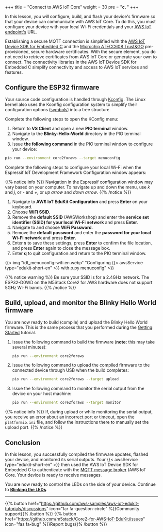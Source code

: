 +++
title = "Connect to AWS IoT Core"
weight = 30
pre = "<b>c. </b>"
+++

In this lesson, you will configure, build, and flash your device's firmware so that your device can communicate with AWS IoT Core. To do this, you must configure your device with your local Wi-Fi credentials and your [AWS IoT endpoint's](https://docs.aws.amazon.com/iot/latest/developerguide/connect-to-iot.html#iot-device-endpoint-intro) URL. 

Establishing a secure MQTT connection is simplified with the [AWS IoT Device SDK for Embedded C](https://github.com/espressif/aws-iot-device-sdk-embedded-C/tree/61f25f34712b1513bf1cb94771620e9b2b001970) and the [Microchip ATECC608 Trust&GO](https://www.microchip.com/wwwproducts/en/ATECC608B-TNGTLS) pre-provisioned, secure hardware certificates. With the secure element, you do not need to retrieve certificates from AWS IoT Core or generate your own to connect. The connectivity libraries in the AWS IoT Device SDK for Embedded C simplify connectivity and access to AWS IoT services and features.

## Configure the ESP32 firmware
Your source code configuration is handled through [Kconfig](https://www.kernel.org/doc/html/latest/kbuild/kconfig-language.html). The Linux kernel also uses the Kconfig configuration system to simplify their configuration options ([symbols](https://www.kernel.org/doc/html/latest/kbuild/kconfig-language.html)) into a tree structure. 

Complete the following steps to open the KConfig menu:
1. Return to **VS Client** and open a new **PIO terminal** window. 
1. Navigate to the **Blinky-Hello-World** directory in the PIO terminal window. 
1. Issue **the following command** in the PIO terminal window to configure your device: 
```bash
pio run --environment core2foraws --target menuconfig
```
Complete the following steps to configure your local Wi-Fi when the Espressif IoT Development Framework Configuration window appears:

{{% notice info %}}
Navigation in the Espressif configuration window may vary based on your computer. To navigate up and down the menu, use *k* and *j*, or *-* and *+*, or *up arrow* and *down arrow*.
{{% /notice %}}


1. Navigate to **AWS IoT EduKit Configuration** and press **Enter** on your keyboard. 
1. Choose **WiFi SSID**. 
1. Remove the **default SSID** (AWSWorkshop) and enter the **service set identifier (SSID) for your local Wi-Fi network** and press **Enter**.
1. Navigate to and choose **WiFi Password**.
1. Remove the **default password** and enter the **password for your local Wi-Fi network** and press **Enter**.
1. Enter **s** to save these settings, press **Enter** to confirm the file location, and press **Enter** again to close the message box.
1. Enter **q** to quit configuration and return to the PIO terminal window.

{{< img "idf_menuconfig-wifi.en.webp" "Configuring {{< awsService type="edukit-short-en" >}} with p.py menuconfig" >}}

{{% notice warning %}}
Be sure your SSID is for a 2.4GHz network. The ESP32-D0WD on the M5Stack Core2 for AWS hardware does not support 5GHz Wi-Fi bands.
{{% /notice %}}

## Build, upload, and monitor the Blinky Hello World firmware
You are now ready to build (compile) and upload the Blinky Hello World firmware. This is the same process that you performed during the [Getting Started](en/getting-started/run-rainmaker.html) tutorial. 
   
1. Issue the following command to build the firmware (**note:** this may take several minutes):
    ```bash
    pio run --environment core2foraws
    ```
1. Issue the following command to upload the compiled firmware to the connected device through USB when the build completes:
    ```bash
    pio run --environment core2foraws --target upload
    ```
1. Issue the following command to monitor the serial output from the device on your host machine:
    ```bash
    pio run --environment core2foraws --target monitor
    ```
{{% notice info %}}
If, during upload or while monitoring the serial output, you receive an error about an incorrect port or timeout, open the `platformio.ini` file, and follow the instructions there to manually set the upload port.
{{% /notice %}}

## Conclusion
In this lesson, you successfully compiled the firmware updates, flashed your device, and monitored its serial outputs. Your {{< awsService type="edukit-short-en" >}} then used the AWS IoT Device SDK for Embedded C to authenticate with the [MQTT message broker](https://docs.aws.amazon.com/iot/latest/developerguide/protocols.html) (AWS IoT Core. Your device is ready to receive messages.

You are now ready to control the LEDs on the side of your device. Continue to [**Blinking the LEDs**](/en/blinky-hello-world/blinking-the-leds.html).

---
{{% button href="https://github.com/aws-samples/aws-iot-edukit-tutorials/discussions" icon="far fa-question-circle" %}}Community support{{% /button %}} {{% button href="https://github.com/m5stack/Core2-for-AWS-IoT-EduKit/issues" icon="fas fa-bug" %}}Report bugs{{% /button %}}
